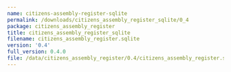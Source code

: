 ```yaml
---
name: citizens-assembly-register-sqlite
permalink: /downloads/citizens_assembly_register_sqlite/0_4
package: citizens_assembly_register
title: citizens_assembly_register_sqlite
filename: citizens_assembly_register.sqlite
version: '0.4'
full_version: 0.4.0
file: /data/citizens_assembly_register/0.4/citizens_assembly_register.sqlite
---
```

